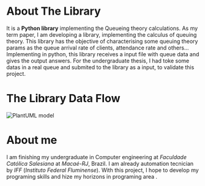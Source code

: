 # About The Library
It is a **Python library** implementing the Queueing theory calculations.
As my term paper, I am developing a library, implementing the calculus of queuing theory. This library has the objective of characterising some queuing theory params as the queue arrival rate of clients, attendance rate and others...
Implementing in python, this library receives a input file with queue data and gives the output answers.
For the undergraduate thesis, I had toke some datas in a real queue and submited to the library as a input, to validate this project.

# The Library Data Flow

![PlantUML model](http://www.plantuml.com/plantuml/png/SoWkIImgAStDuTBGqbJGrRLJK799B4bKyCmhA2rHuW8B51IbAXGKvIUd5XTdvgL31GCIYn9pKqjIYnISC_8parDXmaZg4ARvbvR0ZGFQm-MGcfS2j1C0)

# About me
I am finishing my undergraduate in Computer engineering at *Faculdade Católica Salesiana* at *Macaé-RJ*, Brazil. I am already automation tecnician by *IFF* (*Instituto Federal Fluminense*).
With this project, I hope to develop my programing skills and hize my horizons in programing area .
